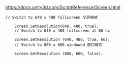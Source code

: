 https://docs.unity3d.com/ScriptReference/Screen.html

```
// Switch to 640 x 480 fullscreen 全屏模式

	Screen.SetResolution(640, 480, true);
	// Switch to 640 x 480 fullscreen at 60 hz 

	Screen.SetResolution (640, 480, true, 60);
	// Switch to 800 x 600 windowed 窗口模式

	Screen.SetResolution (800, 600, false);
```